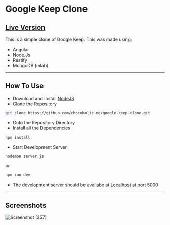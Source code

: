 # Google Keep Clone
## [Live Version](https://googlekeep-clone.herokuapp.com/ "Heroku")
This is a simple clone of Google Keep. This was made using:
 * Angular
 * Node.Js
 * Restify
 * MongoDB (mlab)

___
## How To Use
 * Download and Install [NodeJS](https://nodejs.org/en/)
 * Clone the Repository
 ```bash
 git clone https://github.com/chocoholic-me/google-keep-clone.git
 ```
 * Goto the Repository Directory
 * Install all the Dependencies
 ```bash
 npm install
 ```
 * Start Development Server
 ```bash
 nodemon server.js
 ```
 or
 ```bash
 npm run dev
 ```
 * The development server should be availabe at [Localhost](http://localhost:5000/ "localhost") at port 5000
___
## Screenshots
![Screenshot (357)](https://user-images.githubusercontent.com/32388461/66628713-3e9a0a00-ec1d-11e9-89fa-65d38af95a68.png)
